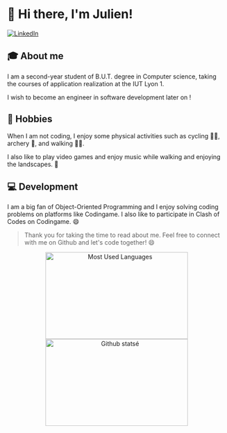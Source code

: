 # 👋 Hi there, I'm Julien!

[![LinkedIn](https://img.shields.io/badge/LinkedIn-blue?logo=linkedin&style=flat-square&link=https://www.linkedin.com/in/julien-linget/)](https://www.linkedin.com/in/julien-linget/)


## 🎓 About me
I am a second-year student of B.U.T. degree in Computer science, taking the courses of application realization at the IUT Lyon 1.

I wish to become an engineer in software development later on !

## 🚴 Hobbies
When I am not coding, I enjoy some physical activities such as cycling 🚴‍♂️, archery 🏹, and walking 🚶‍♂️.

I also like to play video games and enjoy music while walking and enjoying the landscapes. 🎵

## 💻 Development
I am a big fan of Object-Oriented Programming and I enjoy solving coding problems on platforms like Codingame. I also like to participate in Clash of Codes on Codingame. 😄

>Thank you for taking the time to read about me. Feel free to connect with me on Github and let's code together! 😄

<div align=center>
  <img alt="Most Used Languages" width="328" height="200" src ="https://github-readme-stats.vercel.app/api/top-langs/?username=neswatch&hide=html&langs_count=6&hide_border=true&theme=synthwave&custom_title=My%20Most%20Used%20Languages&layout=compact&border_radius=10">
  <img alt="Github statsé" width="328" height="200" src="https://github-readme-stats.vercel.app/api?username=neswatch&count_private=true&theme=synthwave">
</div>


